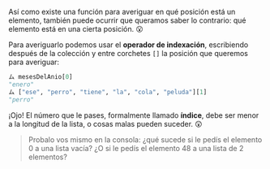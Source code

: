 Así como existe una función para averiguar en qué posición está un elemento, también puede ocurrir que queramos saber lo contrario: qué elemento está en una cierta posición. :open_mouth:

Para averiguarlo podemos usar el **operador de indexación**, escribiendo después de la colección y entre corchetes `[]` la posición que queremos para averiguar:

```python
ム mesesDelAnio[0]
"enero"
ム ["ese", "perro", "tiene", "la", "cola", "peluda"][1]
"perro"
```

¡Ojo! El número que le pases, formalmente llamado **índice**, debe ser menor a la longitud de la lista, o cosas malas pueden suceder. :astonished:

> Probalo vos mismo en la consola: ¿qué sucede si le pedís el elemento 0 a una lista vacía? ¿O si le pedís el elemento 48 a una lista de 2 elementos?

